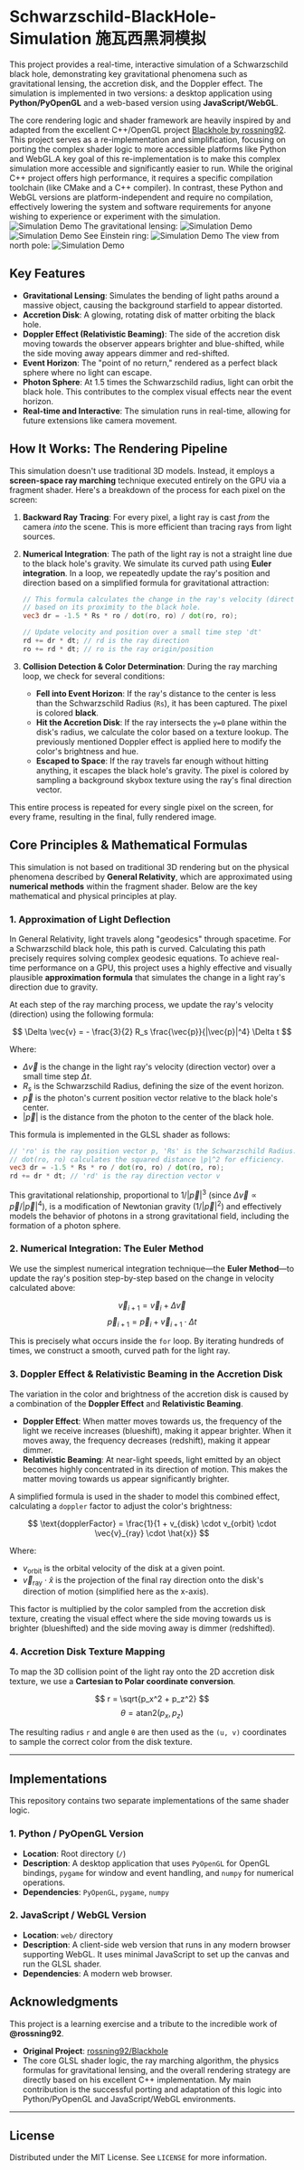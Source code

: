 # Schwarzschild-BlackHole-Simulation 施瓦西黑洞模拟

This project provides a real-time, interactive simulation of a Schwarzschild black hole, demonstrating key gravitational phenomena such as gravitational lensing, the accretion disk, and the Doppler effect. The simulation is implemented in two versions: a desktop application using **Python/PyOpenGL** and a web-based version using **JavaScript/WebGL**.

The core rendering logic and shader framework are heavily inspired by and adapted from the excellent C++/OpenGL project [Blackhole by rossning92](https://github.com/rossning92/Blackhole). This project serves as a re-implementation and simplification, focusing on porting the complex shader logic to more accessible platforms like Python and WebGL.A key goal of this re-implementation is to make this complex simulation more accessible and significantly easier to run. While the original C++ project offers high performance, it requires a specific compilation toolchain (like CMake and a C++ compiler). In contrast, these Python and WebGL versions are platform-independent and require no compilation, effectively lowering the system and software requirements for anyone wishing to experience or experiment with the simulation.
![Simulation Demo](black_hole_simulation_compressed.gif)
The gravitational lensing:
![Simulation Demo](Cover.png)
![Simulation Demo](Cover2.png)
See Einstein ring:
![Simulation Demo](Cover3.png)
The view from north pole:
![Simulation Demo](Cover4.png)

## Key Features

- **Gravitational Lensing**: Simulates the bending of light paths around a massive object, causing the background starfield to appear distorted.
- **Accretion Disk**: A glowing, rotating disk of matter orbiting the black hole.
- **Doppler Effect (Relativistic Beaming)**: The side of the accretion disk moving towards the observer appears brighter and blue-shifted, while the side moving away appears dimmer and red-shifted.
- **Event Horizon**: The "point of no return," rendered as a perfect black sphere where no light can escape.
- **Photon Sphere**: At 1.5 times the Schwarzschild radius, light can orbit the black hole. This contributes to the complex visual effects near the event horizon.
- **Real-time and Interactive**: The simulation runs in real-time, allowing for future extensions like camera movement.

## How It Works: The Rendering Pipeline

This simulation doesn't use traditional 3D models. Instead, it employs a **screen-space ray marching** technique executed entirely on the GPU via a fragment shader. Here's a breakdown of the process for each pixel on the screen:

1.  **Backward Ray Tracing**: For every pixel, a light ray is cast *from* the camera *into* the scene. This is more efficient than tracing rays from light sources.

2.  **Numerical Integration**: The path of the light ray is not a straight line due to the black hole's gravity. We simulate its curved path using **Euler integration**. In a loop, we repeatedly update the ray's position and direction based on a simplified formula for gravitational attraction:

    ```glsl
    // This formula calculates the change in the ray's velocity (direction)
    // based on its proximity to the black hole.
    vec3 dr = -1.5 * Rs * ro / dot(ro, ro) / dot(ro, ro);

    // Update velocity and position over a small time step 'dt'
    rd += dr * dt; // rd is the ray direction
    ro += rd * dt; // ro is the ray origin/position
    ```

3.  **Collision Detection & Color Determination**: During the ray marching loop, we check for several conditions:
    - **Fell into Event Horizon**: If the ray's distance to the center is less than the Schwarzschild Radius (`Rs`), it has been captured. The pixel is colored **black**.
    - **Hit the Accretion Disk**: If the ray intersects the `y=0` plane within the disk's radius, we calculate the color based on a texture lookup. The previously mentioned Doppler effect is applied here to modify the color's brightness and hue.
    - **Escaped to Space**: If the ray travels far enough without hitting anything, it escapes the black hole's gravity. The pixel is colored by sampling a background skybox texture using the ray's final direction vector.

This entire process is repeated for every single pixel on the screen, for every frame, resulting in the final, fully rendered image.

## Core Principles & Mathematical Formulas

This simulation is not based on traditional 3D rendering but on the physical phenomena described by **General Relativity**, which are approximated using **numerical methods** within the fragment shader. Below are the key mathematical and physical principles at play.

### 1. Approximation of Light Deflection

In General Relativity, light travels along "geodesics" through spacetime. For a Schwarzschild black hole, this path is curved. Calculating this path precisely requires solving complex geodesic equations. To achieve real-time performance on a GPU, this project uses a highly effective and visually plausible **approximation formula** that simulates the change in a light ray's direction due to gravity.

At each step of the ray marching process, we update the ray's velocity (direction) using the following formula:

$$
\Delta \vec{v} = - \frac{3}{2} R_s \frac{\vec{p}}{|\vec{p}|^4} \Delta t
$$

Where:

-   $\Delta \vec{v}$ is the change in the light ray's velocity (direction vector) over a small time step $\Delta t$.
-   $R_s$ is the Schwarzschild Radius, defining the size of the event horizon.
-   $\vec{p}$ is the photon's current position vector relative to the black hole's center.
-   $|\vec{p}|$ is the distance from the photon to the center of the black hole.

This formula is implemented in the GLSL shader as follows:

```glsl
// 'ro' is the ray position vector p, 'Rs' is the Schwarzschild Radius.
// dot(ro, ro) calculates the squared distance |p|^2 for efficiency.
vec3 dr = -1.5 * Rs * ro / dot(ro, ro) / dot(ro, ro);
rd += dr * dt; // 'rd' is the ray direction vector v
```

This gravitational relationship, proportional to $1/|\vec{p}|^3$ (since $\Delta \vec{v} \propto \vec{p}/|\vec{p}|^4$), is a modification of Newtonian gravity ($1/|\vec{p}|^2$) and effectively models the behavior of photons in a strong gravitational field, including the formation of a photon sphere.

### 2. Numerical Integration: The Euler Method

We use the simplest numerical integration technique—the **Euler Method**—to update the ray's position step-by-step based on the change in velocity calculated above:

$$
\vec{v}_{i+1} = \vec{v}_i + \Delta \vec{v}
$$
$$
\vec{p}_{i+1} = \vec{p}_i + \vec{v}_{i+1} \cdot \Delta t
$$

This is precisely what occurs inside the `for` loop. By iterating hundreds of times, we construct a smooth, curved path for the light ray.

### 3. Doppler Effect & Relativistic Beaming in the Accretion Disk

The variation in the color and brightness of the accretion disk is caused by a combination of the **Doppler Effect** and **Relativistic Beaming**.

- **Doppler Effect**: When matter moves towards us, the frequency of the light we receive increases (blueshift), making it appear brighter. When it moves away, the frequency decreases (redshift), making it appear dimmer.
- **Relativistic Beaming**: At near-light speeds, light emitted by an object becomes highly concentrated in its direction of motion. This makes the matter moving towards us appear significantly brighter.

A simplified formula is used in the shader to model this combined effect, calculating a `doppler` factor to adjust the color's brightness:

$$
\text{dopplerFactor} = \frac{1}{1 + v_{disk} \cdot v_{orbit} \cdot \vec{v}_{ray} \cdot \hat{x}}
$$

Where:

-   $v_{\text{orbit}}$ is the orbital velocity of the disk at a given point.
-   $\vec{v}_{\text{ray}} \cdot \hat{x}$ is the projection of the final ray direction onto the disk's direction of motion (simplified here as the x-axis).

This factor is multiplied by the color sampled from the accretion disk texture, creating the visual effect where the side moving towards us is brighter (blueshifted) and the side moving away is dimmer (redshifted).

### 4. Accretion Disk Texture Mapping

To map the 3D collision point of the light ray onto the 2D accretion disk texture, we use a **Cartesian to Polar coordinate conversion**.

$$
r = \sqrt{p_x^2 + p_z^2}
$$
$$
\theta = \text{atan2}(p_x, p_z)
$$

The resulting radius `r` and angle `θ` are then used as the `(u, v)` coordinates to sample the correct color from the disk texture.

---

## Implementations

This repository contains two separate implementations of the same shader logic.

### 1. Python / PyOpenGL Version

-   **Location**: Root directory (`/`)
-   **Description**: A desktop application that uses `PyOpenGL` for OpenGL bindings, `pygame` for window and event handling, and `numpy` for numerical operations.
-   **Dependencies**: `PyOpenGL`, `pygame`, `numpy`

### 2. JavaScript / WebGL Version

-   **Location**: `web/` directory
-   **Description**: A client-side web version that runs in any modern browser supporting WebGL. It uses minimal JavaScript to set up the canvas and run the GLSL shader.
-   **Dependencies**: A modern web browser.

## Acknowledgments

This project is a learning exercise and a tribute to the incredible work of **@rossning92**.

-   **Original Project**: [rossning92/Blackhole](https://github.com/rossning92/Blackhole)
-   The core GLSL shader logic, the ray marching algorithm, the physics formulas for gravitational lensing, and the overall rendering strategy are directly based on his excellent C++ implementation. My main contribution is the successful porting and adaptation of this logic into Python/PyOpenGL and JavaScript/WebGL environments.

---

## License

Distributed under the MIT License. See `LICENSE` for more information.











